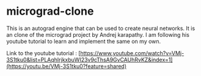 # micrograd-clone

This is an autograd engine that can be used to create neural networks. It is an clone of the micrograd project by Andrej karapathy. I am following his youtube tutorial to learn and implement the same on my own.

Link to the youtube tutorial : [https://www.youtube.com/watch?v=VMj-3S1tku0&list=PLAqhIrjkxbuWI23v9cThsA9GvCAUhRvKZ&index=1](https://youtu.be/VMj-3S1tku0?feature=shared)
